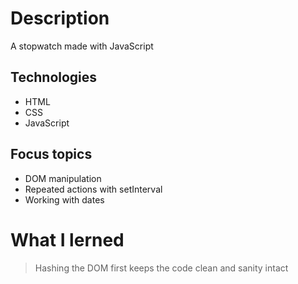 # Description
A stopwatch made with JavaScript
## Technologies
- HTML
- CSS
- JavaScript
## Focus topics
- DOM manipulation
- Repeated actions with setInterval
- Working with dates
# What I lerned
> Hashing the DOM first keeps the code clean and sanity intact
